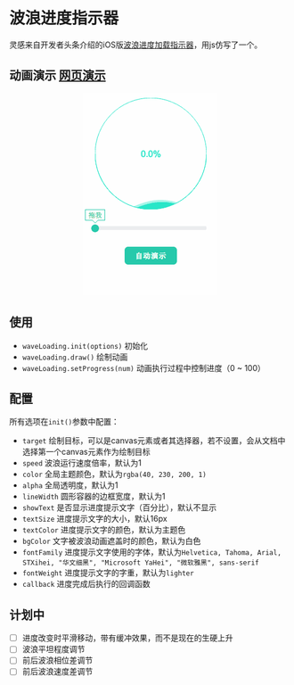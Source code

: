 # 波浪进度指示器
灵感来自开发者头条介绍的iOS版[波浪进度加载指示器](http://toutiao.io/posts/o6c3dx)，用js仿写了一个。

## 动画演示 [网页演示](http://newraina.github.io/waveLoading.js/demo/)
<p align="center">
  <img src="./demo/DEMO.gif" alt="示例动画">
</p>

## 使用
- `waveLoading.init(options)` 初始化
- `waveLoading.draw()` 绘制动画
- `waveLoading.setProgress(num)` 动画执行过程中控制进度（0 ~ 100）

## 配置
所有选项在`init()`参数中配置：
- `target`
绘制目标，可以是canvas元素或者其选择器，若不设置，会从文档中选择第一个canvas元素作为绘制目标
- `speed`
波浪运行速度倍率，默认为1
- `color`
全局主题颜色，默认为`rgba(40, 230, 200, 1)`
- `alpha`
全局透明度，默认为1
- `lineWidth`
圆形容器的边框宽度，默认为1
- `showText`
是否显示进度提示文字（百分比），默认不显示
- `textSize`
进度提示文字的大小，默认16px
- `textColor`
进度提示文字的颜色，默认为主题色
- `bgColor`
文字被波浪动画遮盖时的颜色，默认为白色
- `fontFamily`
进度提示文字使用的字体，默认为`Helvetica, Tahoma, Arial, STXihei, "华文细黑", "Microsoft YaHei", "微软雅黑", sans-serif`
- `fontWeight`
进度提示文字的字重，默认为`lighter`
- `callback`
进度完成后执行的回调函数

## 计划中
- [ ] 进度改变时平滑移动，带有缓冲效果，而不是现在的生硬上升
- [ ] 波浪平坦程度调节
- [ ] 前后波浪相位差调节
- [ ] 前后波浪速度差调节
